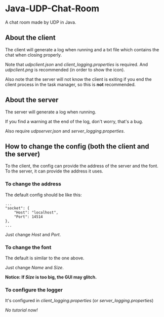 # Java-UDP-Chat-Room
A chat room made by UDP in Java.

## About the client
The client will generate a log when running and a txt file which contains the chat when closing properly.

Note that *udpclient.json* and *client_logging.properties* is required. And *udpclient.png* is recommended (in order to show the icon).  

Also note that the server will not know the client is exiting if you end the client process in the task manager, so this is **not** recommended.

## About the server
The server will generate a log when running.

If you find a warning at the end of the log, don't worry, that's a bug. 

Also require *udpserver.json* and *server_logging.properties*.

## How to change the config (both the client and the server)
To the client, the config can provide the address of the server and the font. To the server, it can provide the address it uses.   

### To change the address
The default config should be like this:
```
...
"socket": {
    "Host": "localhost",
    "Port": 14514
},
...
```
Just change *Host* and *Port*.
### To change the font
The default is similar to the one above.

Just change *Name* and *Size*.

**Notice: If *Size* is too big, the GUI may glitch.**

### To configure the logger
It's configured in *client_logging.properties* (or *server_logging.properties*)

*No tutorial now!*
